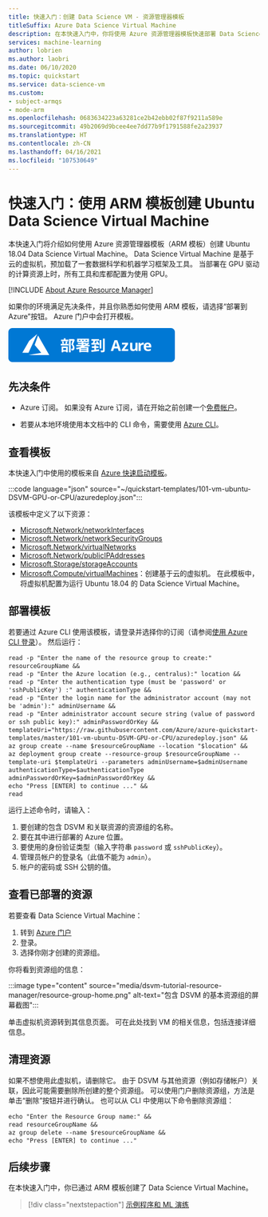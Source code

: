 ```yaml
---
title: 快速入门：创建 Data Science VM - 资源管理器模板
titleSuffix: Azure Data Science Virtual Machine
description: 在本快速入门中，你将使用 Azure 资源管理器模板快速部署 Data Science Virtual Machine
services: machine-learning
author: lobrien
ms.author: laobri
ms.date: 06/10/2020
ms.topic: quickstart
ms.service: data-science-vm
ms.custom:
- subject-armqs
- mode-arm
ms.openlocfilehash: 0683634223a63281ce2b42ebb02f87f9211a589e
ms.sourcegitcommit: 49b2069d9bcee4ee7dd77b9f1791588fe2a23937
ms.translationtype: HT
ms.contentlocale: zh-CN
ms.lasthandoff: 04/16/2021
ms.locfileid: "107530649"
---
```

# <a name="quickstart-create-an-ubuntu-data-science-virtual-machine-using-an-arm-template"></a>快速入门：使用 ARM 模板创建 Ubuntu Data Science Virtual Machine

本快速入门将介绍如何使用 Azure 资源管理器模板（ARM 模板）创建 Ubuntu 18.04 Data Science Virtual Machine。 Data Science Virtual Machine 是基于云的虚拟机，预加载了一套数据科学和机器学习框架及工具。 当部署在 GPU 驱动的计算资源上时，所有工具和库都配置为使用 GPU。

[!INCLUDE [About Azure Resource Manager](../../../includes/resource-manager-quickstart-introduction.md)]

如果你的环境满足先决条件，并且你熟悉如何使用 ARM 模板，请选择“部署到 Azure”按钮。 Azure 门户中会打开模板。

[![部署到 Azure](../../media/template-deployments/deploy-to-azure.svg)](https://portal.azure.com/#create/Microsoft.Template/uri/https%3A%2F%2Fraw.githubusercontent.com%2FAzure%2Fazure-quickstart-templates%2Fmaster%2F101-vm-ubuntu-DSVM-GPU-or-CPU%2Fazuredeploy.json)

## <a name="prerequisites"></a>先决条件

* Azure 订阅。 如果没有 Azure 订阅，请在开始之前创建一个[免费帐户](https://azure.microsoft.com/free/services/machine-learning/)。

* 若要从本地环境使用本文档中的 CLI 命令，需要使用 [Azure CLI](/cli/azure/install-azure-cli)。

## <a name="review-the-template"></a>查看模板

本快速入门中使用的模板来自 [Azure 快速启动模板](https://azure.microsoft.com/resources/templates/101-vm-ubuntu-DSVM-GPU-or-CPU/)。

:::code language="json" source="~/quickstart-templates/101-vm-ubuntu-DSVM-GPU-or-CPU/azuredeploy.json":::

该模板中定义了以下资源：

* [Microsoft.Network/networkInterfaces](/azure/templates/microsoft.network/networkinterfaces)
* [Microsoft.Network/networkSecurityGroups](/azure/templates/microsoft.network/networksecuritygroups)
* [Microsoft.Network/virtualNetworks](/azure/templates/microsoft.network/virtualnetworks)
* [Microsoft.Network/publicIPAddresses](/azure/templates/microsoft.network/publicipaddresses)
* [Microsoft.Storage/storageAccounts](/azure/templates/microsoft.storage/storageaccounts)
* [Microsoft.Compute/virtualMachines](/azure/templates/microsoft.compute/virtualmachines)：创建基于云的虚拟机。 在此模板中，将虚拟机配置为运行 Ubuntu 18.04 的 Data Science Virtual Machine。

## <a name="deploy-the-template"></a>部署模板

若要通过 Azure CLI 使用该模板，请登录并选择你的订阅（请参阅[使用 Azure CLI 登录](/cli/azure/authenticate-azure-cli)）。 然后运行：

```azurecli-interactive
read -p "Enter the name of the resource group to create:" resourceGroupName &&
read -p "Enter the Azure location (e.g., centralus):" location &&
read -p "Enter the authentication type (must be 'password' or 'sshPublicKey') :" authenticationType &&
read -p "Enter the login name for the administrator account (may not be 'admin'):" adminUsername &&
read -p "Enter administrator account secure string (value of password or ssh public key):" adminPasswordOrKey &&
templateUri="https://raw.githubusercontent.com/Azure/azure-quickstart-templates/master/101-vm-ubuntu-DSVM-GPU-or-CPU/azuredeploy.json" &&
az group create --name $resourceGroupName --location "$location" &&
az deployment group create --resource-group $resourceGroupName --template-uri $templateUri --parameters adminUsername=$adminUsername authenticationType=$authenticationType adminPasswordOrKey=$adminPasswordOrKey &&
echo "Press [ENTER] to continue ..." &&
read
```

运行上述命令时，请输入：

1. 要创建的包含 DSVM 和关联资源的资源组的名称。
1. 要在其中进行部署的 Azure 位置。
1. 要使用的身份验证类型（输入字符串 `password` 或 `sshPublicKey`）。
1. 管理员帐户的登录名（此值不能为 `admin`）。
1. 帐户的密码或 SSH 公钥的值。

## <a name="review-deployed-resources"></a>查看已部署的资源

若要查看 Data Science Virtual Machine：

1. 转到 [Azure 门户](https://portal.azure.com)
1. 登录。
1. 选择你刚才创建的资源组。

你将看到资源组的信息：

:::image type="content" source="media/dsvm-tutorial-resource-manager/resource-group-home.png" alt-text="包含 DSVM 的基本资源组的屏幕截图":::

单击虚拟机资源转到其信息页面。 可在此处找到 VM 的相关信息，包括连接详细信息。

## <a name="clean-up-resources"></a>清理资源

如果不想使用此虚拟机，请删除它。 由于 DSVM 与其他资源（例如存储帐户）关联，因此可能需要删除所创建的整个资源组。 可以使用门户删除资源组，方法是单击“删除”按钮并进行确认。 也可以从 CLI 中使用以下命令删除资源组：

```azurecli-interactive
echo "Enter the Resource Group name:" &&
read resourceGroupName &&
az group delete --name $resourceGroupName &&
echo "Press [ENTER] to continue ..."
```

## <a name="next-steps"></a>后续步骤

在本快速入门中，你已通过 ARM 模板创建了 Data Science Virtual Machine。

> [!div class="nextstepaction"]
> [示例程序和 ML 演练](dsvm-samples-and-walkthroughs.md)
